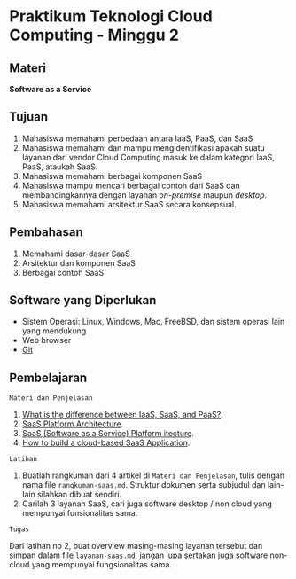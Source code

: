 # Praktikum Teknologi Cloud Computing - Minggu 2

## Materi

**Software as a Service**

## Tujuan

1. Mahasiswa memahami perbedaan antara IaaS, PaaS, dan SaaS
2. Mahasiswa memahami dan mampu mengidentifikasi apakah suatu layanan dari vendor Cloud Computing masuk ke dalam kategori IaaS, PaaS, ataukah SaaS.
3. Mahasiswa memahami berbagai komponen SaaS
4. Mahasiswa mampu mencari berbagai contoh dari SaaS dan membandingkannya dengan layanan *on-premise* maupun *desktop*.
5. Mahasiswa memahami arsitektur SaaS secara konsepsual.

## Pembahasan

1. Memahami dasar-dasar SaaS
2. Arsitektur dan komponen SaaS
3. Berbagai contoh SaaS

## Software yang Diperlukan

* Sistem Operasi: Linux, Windows, Mac, FreeBSD, dan sistem operasi lain yang mendukung 
* Web browser
* [Git](https://git-scm.com)

## Pembelajaran

```
Materi dan Penjelasan
```

1. [What is the difference between IaaS, SaaS, and PaaS?](https://www.quora.com/What-is-the-difference-between-IaaS-SaaS-and-Paas). 
2. [SaaS Platform Architecture](https://hackernoon.com/saas-software-as-a-service-platform-architecture-757a432270f5).
3. [SaaS (Software as a Service) Platform  itecture](https://www.devteam.space/blog/saas-software-as-a-service-platform-architecture/).
4. [How to build a cloud-based SaaS Application](https://usersnap.com/blog/cloud-based-saas-architecture-fundamentals/).


```
Latihan
```

1. Buatlah rangkuman dari 4 artikel di `Materi dan Penjelasan`, tulis dengan nama file `rangkuman-saas.md`. Struktur dokumen serta subjudul dan lain-lain silahkan dibuat sendiri.
2. Carilah 3 layanan SaaS, cari juga software desktop / non cloud yang mempunyai funsionalitas sama.

```
Tugas
```

Dari latihan no 2, buat overview masing-masing layanan tersebut dan simpan dalam file `layanan-saas.md`, jangan lupa sertakan juga software non-cloud yang mempunyai fungsionalitas sama.


